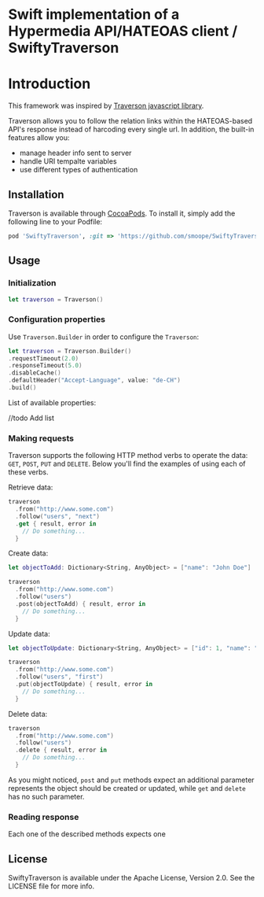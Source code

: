 Swift implementation of a Hypermedia API/HATEOAS client / SwiftyTraverson
==========



# Introduction

This framework was inspired by [Traverson javascript library](https://github.com/basti1302/traverson). 

Traverson allows you to follow the relation links within the HATEOAS-based API's response instead of harcoding every single url. 
In addition, the built-in features allow you:
- manage header info sent to server
- handle URI tempalte variables
- use different types of authentication

## Installation

Traverson is available through [CocoaPods](http://cocoapods.org). To install
it, simply add the following line to your Podfile:

```ruby
pod 'SwiftyTraverson', :git => 'https://github.com/smoope/SwiftyTraverson.git'
```

## Usage

### Initialization

```swift
let traverson = Traverson()
```

### Configuration properties

Use `Traverson.Builder` in order to configure the `Traverson`:

```swift
let traverson = Traverson.Builder()
.requestTimeout(2.0)
.responseTimeout(5.0)
.disableCache()
.defaultHeader("Accept-Language", value: "de-CH")
.build()
```

List of available properties:

//todo Add list

### Making requests

Traverson supports the following HTTP method verbs to operate the data: `GET`, `POST`, `PUT` and `DELETE`.
Below you'll find the examples of using each of these verbs.

Retrieve data:

```swift
traverson
  .from("http://www.some.com")
  .follow("users", "next")
  .get { result, error in
    // Do something...
  }
```

Create data:

```swift
let objectToAdd: Dictionary<String, AnyObject> = ["name": "John Doe"]

traverson
  .from("http://www.some.com")
  .follow("users")
  .post(objectToAdd) { result, error in
    // Do something...
  }
```

Update data:

```swift
let objectToUpdate: Dictionary<String, AnyObject> = ["id": 1, "name": "John Doe"]

traverson
  .from("http://www.some.com")
  .follow("users", "first")
  .put(objectToUpdate) { result, error in
    // Do something...
  }
```

Delete data:

```swift
traverson
  .from("http://www.some.com")
  .follow("users")
  .delete { result, error in
    // Do something...
  }
```

As you might noticed, `post` and `put` methods expect an additional parameter represents the object should be created or updated, while 
`get` and `delete` has no such parameter.

### Reading response

Each one of the described methods expects one 


## License

SwiftyTraverson is available under the Apache License, Version 2.0. See the LICENSE file for more info.
